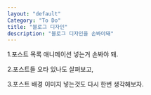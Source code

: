 ```yaml
---
layout: "default"
Category: "To Do"
title: "블로그 디자인"
description: "블로그 디자인을 손봐야돼"
---
```


1.포스트 목록 애니메이션 넣는거 손봐야 돼.

2.포스트들 오타 있나도 살펴보고,

3.포스트 배경 이미지 넣는것도 다시 한번 생각해보자.
